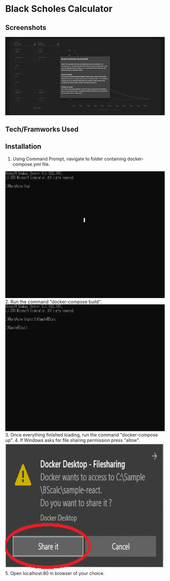 # Black Scholes Calculator
## Screenshots
![](https://github.com/Robert-J-Schelling/BSCheck/blob/master/Screenshots/BSCalc_sample.gif)
## Tech/Framworks Used
## Installation
1. Using Command Prompt, navigate to folder containing docker-compose.yml file.
<img src="https://github.com/Robert-J-Schelling/BSCheck/blob/master/Screenshots/Installation_Step1.gif" width="800" height="400" />
2. Run the command "docker-compose build".
<img src="https://github.com/Robert-J-Schelling/BSCheck/blob/master/Screenshots/Installation_Step2.gif" width="800" height="400" />
3. Once everything finished loading, run the command "docker-compose up".
4. If Windows asks for file sharing permission press "allow".
<img src="https://github.com/Robert-J-Schelling/BSCheck/blob/master/Screenshots/Allow_Sharing.png" width="800" height="400" />
5. Open localhost:80 in browser of your choice.
